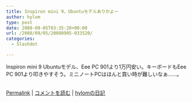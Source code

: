 ```yaml
---
title: Inspiron mini 9、Ubuntuモデルありかよー
author: hylom
type: post
date: 2008-09-05T03:35:20+00:00
url: /2008/09/05/20080905-033520/
categories:
  - Slashdot

---
```

Inspiron mini 9 Ubuntuモデル、Eee PC 901より1万円安い。キーボードもEee PC 901より叩きやすそう。ミニノートPCはほんと買い時が難しいなぁ……。  
</br> 

   [Permalink][1] |    [コメントを読む][2] |    [hylomの日記][3] 

</br>

 [1]: http://slashdot.jp/~hylom/journal/451306
 [2]: http://slashdot.jp/~hylom/journal/451306#acomments
 [3]: http://slashdot.jp/~hylom/journal/